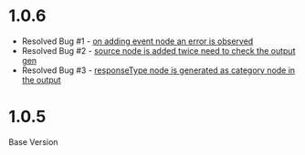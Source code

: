 # 1.0.6
  - Resolved Bug #1 - [on adding event node an error is observed](https://github.com/bhagatabhijeet/capgen/issues/1)
  - Resolved Bug #2 - [source node is added twice need to check the output gen](https://github.com/bhagatabhijeet/capgen/issues/2)
  - Resolved Bug #3 - [responseType node is generated as category node in the output](https://github.com/bhagatabhijeet/capgen/issues/3)

# 1.0.5
Base Version